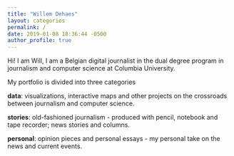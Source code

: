 ```yaml
---
title: "Willem Dehaes"
layout: categories
permalink: /
date: 2019-01-08 18:36:44 -0500
author_profile: true
---
```


Hi! I am Will, I am a Belgian digital journalist in the dual degree program in journalism and computer science at Columbia University.

My portfolio is divided into three categories

**data**: visualizations, interactive maps and other projects on the crossroads between journalism and computer science.

**stories**: old-fashioned journalism - produced with pencil, notebook and tape recorder; news stories and columns.

**personal**: opinion pieces and personal essays - my personal take on the news and current events.

